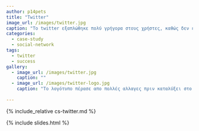 ```yaml
---
author: p14pets
title: "Twitter"
image_url: /images/twitter.jpg
caption: "Το twitter εξαπλώθηκε πολύ γρήγορα στους χρήστες, καθώς δεν είναι μια απλή πλατφόρμα κοινωνικής δικτύωσης, αλλά μπορεί κάποιος να το περιγράψει και ως microblogging πλατφόρμα"
categories:
  - case-study
  - social-network
tags:
  - twitter
  - success
gallery:
  - image_url: /images/twitter.jpg
    caption: ""
  - image_url: /images/twitter-logo.jpg
    caption: "To λογότυπο πέρασε απο πολλές αλλαγες πριν καταλύξει στο minimal πουλί που είναι σήμερα"
  
---
```


{% include_relative cs-twitter.md %}

{% include slides.html %}
